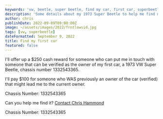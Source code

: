 ```yaml
---
keywords: 'vw, beetle, super beetle, find my car, first car, superbeetle, volkswagen'
description: 'Some details about my 1973 Super Beetle to help me find my first car!'
author: chris
publishDate: 2022-09-09T09:00:00Z
image: ~/assets/images/2022/frntlowsid.jpg
tags: [vw, superbeetle]
dateFormatted: September 9, 2022
title: Find my first car
featured: false
---
```


I'll offer up a $250 cash reward for someone who can put me in touch with someone that can be verified as the owner of my first car, a 1973 VW Super Beetle, chassis number 1332543365.

I'll pay $100 for someone who WAS previously an owner of the car (verified) that might lead me to the current owner.

Chassis Number: 1332543365

Can you help me find it? [Contact Chris Hammond](https://www.chrishammond.com/Contact)

Chassis Number: 1332543365
